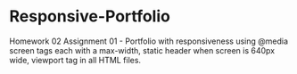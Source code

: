 # Responsive-Portfolio
Homework 02 Assignment 01 - Portfolio with responsiveness using @media screen tags each with a max-width, static header when screen is 640px wide, viewport tag in all HTML files.
